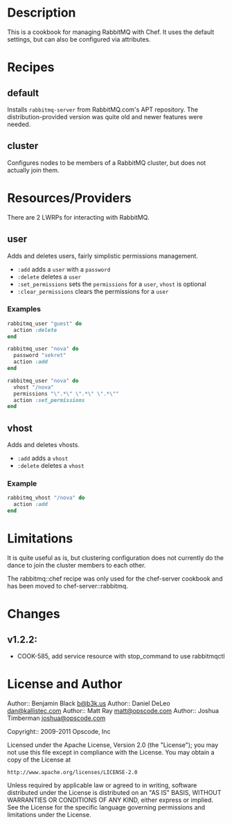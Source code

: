 Description
===========
This is a cookbook for managing RabbitMQ with Chef.  It uses the default settings, but can also be configured via attributes.

Recipes
=======
default
-------
Installs `rabbitmq-server` from RabbitMQ.com's APT repository. The distribution-provided version was quite old and newer features were needed.

cluster
-------
Configures nodes to be members of a RabbitMQ cluster, but does not actually join them.

Resources/Providers
===================
There are 2 LWRPs for interacting with RabbitMQ.

user
----
Adds and deletes users, fairly simplistic permissions management.

- `:add` adds a `user` with a `password`
- `:delete` deletes a `user`
- `:set_permissions` sets the `permissions` for a `user`, `vhost` is optional
- `:clear_permissions` clears the permissions for a `user`

### Examples
``` ruby
rabbitmq_user "guest" do
  action :delete
end

rabbitmq_user "nova" do
  password "sekret"
  action :add
end

rabbitmq_user "nova" do
  vhost "/nova"
  permissions "\".*\" \".*\" \".*\""
  action :set_permissions
end
```

vhost
-----
Adds and deletes vhosts.

- `:add` adds a `vhost`
- `:delete` deletes a `vhost`

### Example
``` ruby
rabbitmq_vhost "/nova" do
  action :add
end
```

Limitations
===========
It is quite useful as is, but clustering configuration does not currently do the dance to join the cluster members to each other.

The rabbitmq::chef recipe was only used for the chef-server cookbook and has been moved to chef-server::rabbitmq.

Changes
=======

## v1.2.2:

* COOK-585, add service resource with stop_command to use rabbitmqctl

License and Author
==================

Author:: Benjamin Black <b@b3k.us>
Author:: Daniel DeLeo <dan@kallistec.com>
Author:: Matt Ray <matt@opscode.com>
Author:: Joshua Timberman <joshua@opscode.com>

Copyright:: 2009-2011 Opscode, Inc

Licensed under the Apache License, Version 2.0 (the "License");
you may not use this file except in compliance with the License.
You may obtain a copy of the License at

    http://www.apache.org/licenses/LICENSE-2.0

Unless required by applicable law or agreed to in writing, software
distributed under the License is distributed on an "AS IS" BASIS,
WITHOUT WARRANTIES OR CONDITIONS OF ANY KIND, either express or implied.
See the License for the specific language governing permissions and
limitations under the License.
